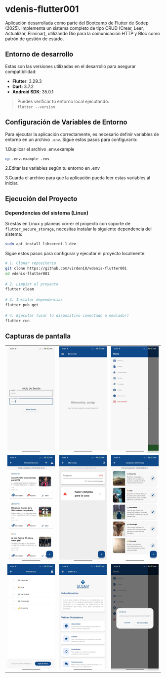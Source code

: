 # vdenis-flutter001

Aplicación desarrollada como parte del Bootcamp de Flutter de Sodep (2025). Implementa un sistema completo de tipo CRUD (Crear, Leer, Actualizar, Eliminar), utilizando Dio para la comunicación HTTP y Bloc como patrón de gestión de estado.

## Entorno de desarrollo

Estas son las versiones utilizadas en el desarrollo para asegurar compatibilidad:

- **Flutter**: 3.29.3  
- **Dart**: 3.7.2  
- **Android SDK**: 35.0.1  

> Puedes verificar tu entorno local ejecutando:  
> `flutter --version`

## Configuración de Variables de Entorno

Para ejecutar la aplicación correctamente, es necesario definir variables de entorno en un archivo `.env`. Sigue estos pasos para configurarlo:

1.Duplicar el archivo .env.example

```bash
cp .env.example .env
```

2.Editar las variables según tu entorno en .env

3.Guarda el archivo para que la aplicación pueda leer estas variables al iniciar.

## Ejecución del Proyecto

### Dependencias del sistema (Linux)

Si estás en Linux y planeas correr el proyecto con soporte de `flutter_secure_storage`, necesitas instalar la siguiente dependencia del sistema:

```bash
sudo apt install libsecret-1-dev
```

Sigue estos pasos para configurar y ejecutar el proyecto localmente:

```bash
# 1. Clonar repositorio
git clone https://github.com/virden18/vdenis-flutter001
cd vdenis-flutter001

# 2. Limpiar el proyecto 
flutter clean

# 3. Instalar dependencias
flutter pub get

# 4. Ejecutar (usar tu dispositivo conectado o emulador)
flutter run
```

## Capturas de pantalla

<p align="center">
<table>
  <tr>
    <td><img src="screenshots/login_screen.jpeg" width="250" alt="Pantalla de Login"></td>
    <td><img src="screenshots/welcome_screen.jpeg" width="250" alt="Pantalla de Bienvenida"></td>
    <td><img src="screenshots/side_menu.jpeg" width="250" alt="Menú Lateral"></td>
  </tr>
  <tr>
    <td><img src="screenshots/noticias_screen.jpeg" width="250" alt="Pantalla de Noticias"></td>
    <td><img src="screenshots/tareas_screen.jpeg" width="250" alt="Pantalla de Tareas"></td>
    <td><img src="screenshots/categorias_screen.jpeg" width="250" alt="Pantalla de Categorías"></td>
  </tr>
  <tr>
    <td><img src="screenshots/preferencias_screen.jpeg" width="250" alt="Pantalla de Preferencias"></td>
    <td><img src="screenshots/acercade_screen.jpeg" width="250" alt="Pantalla Acerca de"></td>
    <td><img src="screenshots/logout_dialog.jpeg" width="250" alt="Diálogo de Cierre de Sesión"></td>
  </tr>
</table>
</p>
